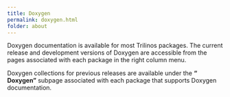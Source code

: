 ```yaml
---
title: Doxygen
permalink: doxygen.html
folder: about
---
```


Doxygen documentation is available for most Trilinos packages.  The current release and development versions of Doxygen are accessible from the pages associated with each package in the right column menu.

Doxygen collections for previous releases are available under the **“<Package name> Doxygen”** subpage associated with each package that supports Doxygen documentation.